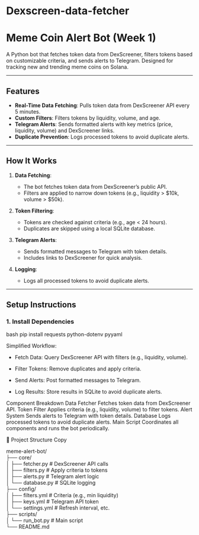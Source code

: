 # Dexscreen-data-fetcher
# Meme Coin Alert Bot (Week 1)

A Python bot that fetches token data from DexScreener, filters tokens based on customizable criteria, and sends alerts to Telegram. Designed for tracking new and trending meme coins on Solana.

---

## Features
- **Real-Time Data Fetching**: Pulls token data from DexScreener API every 5 minutes.
- **Custom Filters**: Filters tokens by liquidity, volume, and age.
- **Telegram Alerts**: Sends formatted alerts with key metrics (price, liquidity, volume) and DexScreener links.
- **Duplicate Prevention**: Logs processed tokens to avoid duplicate alerts.

---

## How It Works
1. **Data Fetching**:  
   - The bot fetches token data from DexScreener’s public API.  
   - Filters are applied to narrow down tokens (e.g., liquidity > $10k, volume > $50k).  

2. **Token Filtering**:  
   - Tokens are checked against criteria (e.g., age < 24 hours).  
   - Duplicates are skipped using a local SQLite database.  

3. **Telegram Alerts**:  
   - Sends formatted messages to Telegram with token details.  
   - Includes links to DexScreener for quick analysis.  

4. **Logging**:  
   - Logs all processed tokens to avoid duplicate alerts.  

---

## Setup Instructions

### 1. Install Dependencies
bash
pip install requests python-dotenv pyyaml

Simplified Workflow:

- Fetch Data: Query DexScreener API with filters (e.g., liquidity, volume).

- Filter Tokens: Remove duplicates and apply criteria.

- Send Alerts: Post formatted messages to Telegram.

- Log Results: Store results in SQLite to avoid duplicate alerts.

Component Breakdown
Data Fetcher	Fetches token data from DexScreener API.
Token Filter	Applies criteria (e.g., liquidity, volume) to filter tokens.
Alert System	Sends alerts to Telegram with token details.
Database	Logs processed tokens to avoid duplicate alerts.
Main Script	Coordinates all components and runs the bot periodically.

📂 Project Structure
Copy

meme-alert-bot/  
├── core/  
│   ├── fetcher.py         # DexScreener API calls  
│   ├── filters.py         # Apply criteria to tokens  
│   ├── alerts.py          # Telegram alert logic  
│   └── database.py        # SQLite logging  
├── config/  
│   ├── filters.yml        # Criteria (e.g., min liquidity)  
│   ├── keys.yml           # Telegram API token  
│   └── settings.yml       # Refresh interval, etc.  
├── scripts/  
│   └── run_bot.py         # Main script  
└── README.md  
